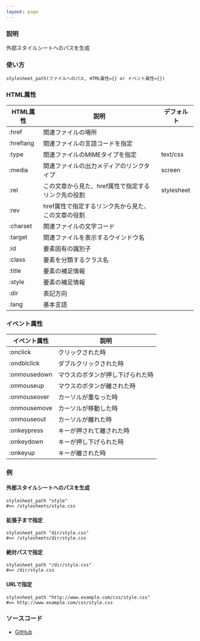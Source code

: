 ```yaml
---
layout: page
---
```


### 説明

外部スタイルシートへのパスを生成

### 使い方

    stylesheet_path(ファイルへのパス, HTML属性={} or イベント属性={})

### HTML属性

| HTML属性  | 説明                                               | デフォルト |
| --------- | -------------------------------------------------- | ---------- |
| :href     | 関連ファイルの場所                                 |            |
| :hreflang | 関連ファイルの言語コードを指定                     |            |
| :type     | 関連ファイルのMIMEタイプを指定                     | text/css   |
| :media    | 関連ファイルの出力メディアのリンクタイプ           | screen     |
| :rel      | この文章から見た、href属性で指定するリンク先の役割 | stylesheet |
| :rev      | href属性で指定するリンク先から見た、この文章の役割 |            |
| :charset  | 関連ファイルの文字コード                           |            |
| :target   | 関連ファイルを表示するウインドウ名                 |            |
| :id       | 要素固有の識別子                                   |            |
| :class    | 要素を分類するクラス名                             |            |
| :title    | 要素の補足情報                                     |            |
| :style    | 要素の補足情報                                     |            |
| :dir      | 表記方向                                           |            |
| :lang     | 基本言語                                           |            |

### イベント属性

| イベント属性 | 説明                             |
| ------------ | -------------------------------- |
| :onclick     | クリックされた時                 |
| :ondblclick  | ダブルクリックされた時           |
| :onmousedown | マウスのボタンが押し下げられた時 |
| :onmouseup   | マウスのボタンが離された時       |
| :onmouseover | カーソルが重なった時             |
| :onmousemove | カーソルが移動した時             |
| :onmouseout  | カーソルが離れた時               |
| :onkeypress  | キーが押されて離された時         |
| :onkeydown   | キーが押し下げられた時           |
| :onkeyup     | キーが離された時                 |

### 例

#### 外部スタイルシートへのパスを生成

    stylesheet_path "style"
    #=> /stylesheets/style.css

#### 拡張子まで指定

    stylesheet_path "dir/style.css"
    #=> /stylesheets/dir/style.css

#### 絶対パスで指定

    stylesheet_path "/dir/style.css"
    #=> /dir/style.css

#### URLで指定

    stylesheet_path "http://www.example.com/css/style.css"
    #=> http://www.example.com/css/style.css

### ソースコード

- [GitHub](https://github.com/rails/rails/blob/984c3ef2775781d47efa9f541ce570daa2434a80/actionview/lib/action_view/helpers/asset_url_helper.rb#L347)
